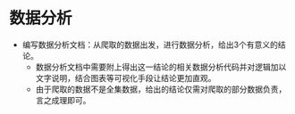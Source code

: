 # 数据分析

* 编写数据分析文档：从爬取的数据出发，进行数据分析，给出3个有意义的结论。
    * 数据分析文档中需要附上得出这一结论的相关数据分析代码并对逻辑加以文字说明，结合图表等可视化手段让结论更加直观。
    * 由于爬取的数据不是全集数据，给出的结论仅需对爬取的部分数据负责，言之成理即可。